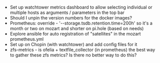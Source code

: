 * Set up watchtower metrics dashboard to allow selecting individual or multiple hosts as arguments / parameters in the top bar
* Should I unpin the version numbers for the docker images?
* Prometheus: override - '--storage.tsdb.retention.time=200h' so it's a month or two on mozart and shorter on pi.hole (based on needs)
* Explore ansible for auto registration of "satellites" in the mozart prometheus.yml
* Set up on Chopin (with watchtower) and add config files for it
* zfs-metrics - is ofelia + textfile_collector (in prometheus) the best way to gather these zfs metrics? Is there no better way to do this?
